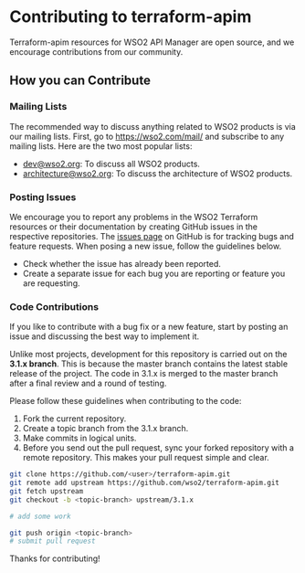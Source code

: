 # Contributing to terraform-apim

Terraform-apim resources for WSO2 API Manager are open source, and we encourage contributions from our community.

## How you can Contribute

### Mailing Lists
The recommended way to discuss anything related to WSO2 products is via our mailing lists. First, go to https://wso2.com/mail/ and subscribe to any mailing lists. Here are the two most popular lists:
* dev@wso2.org: To discuss all WSO2 products.
* architecture@wso2.org: To discuss the architecture of WSO2 products.

### Posting Issues
We encourage you to report any problems in the WSO2 Terraform resources or their documentation by creating GitHub issues in the respective repositories. The [issues page](https://github.com/wso2/terraform-apim/issues) on GitHub is for tracking bugs and feature requests. When posing a new issue, follow the guidelines below.
* Check whether the issue has already been reported.
* Create a separate issue for each bug you are reporting or feature you are requesting.

### Code Contributions
If you like to contribute with a bug fix or a new feature, start by posting an issue and discussing the best way to implement it. 

Unlike most projects, development for this repository is carried out on the **3.1.x branch**. This is because the master branch contains the latest stable release of the project. The code in 3.1.x is merged to the master branch after a final review and a round of testing.

Please follow these guidelines when contributing to the code:
1. Fork the current repository.
2. Create a topic branch from the 3.1.x branch.
3. Make commits in logical units.
4. Before you send out the pull request, sync your forked repository with a remote repository. This makes your pull request simple and clear.

```bash
git clone https://github.com/<user>/terraform-apim.git
git remote add upstream https://github.com/wso2/terraform-apim.git
git fetch upstream
git checkout -b <topic-branch> upstream/3.1.x

# add some work

git push origin <topic-branch>
# submit pull request

```

Thanks for contributing!
